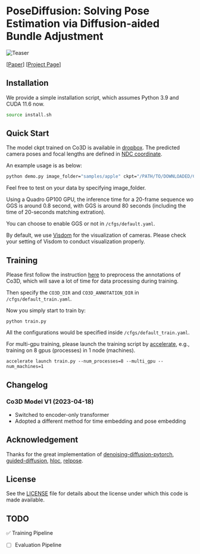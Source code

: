# PoseDiffusion: Solving Pose Estimation via Diffusion-aided Bundle Adjustment

![Teaser](https://raw.githubusercontent.com/posediffusion/posediffusion.github.io/main/resources/teaser.gif)

<p dir="auto">[<a href="https://arxiv.org/pdf/2306.15667.pdf" rel="nofollow">Paper</a>]
[<a href="https://posediffusion.github.io/" rel="nofollow">Project Page</a>]</p>

## Installation
We provide a simple installation script, which assumes Python 3.9 and CUDA 11.6 now.

```.bash
source install.sh
```

## Quick Start

The model ckpt trained on Co3D is available in [dropbox](https://www.dropbox.com/s/tqzrv9i0umdv17d/co3d_model_Apr16.pth?dl=0). The predicted camera poses and focal lengths are defined in [NDC coordinate](https://pytorch3d.org/docs/cameras).

An example usage is as below:

```.bash
python demo.py image_folder="samples/apple" ckpt="/PATH/TO/DOWNLOADED/CKPT"
```

Feel free to test on your data by specifying image_folder. 

Using a Quadro GP100 GPU, the inference time for a 20-frame sequence wo GGS is around 0.8 second, with GGS is around 80 seconds (including the time of 20-seconds matching extration). 

You can choose to enable GGS or not in ```/cfgs/default.yaml```.

By default, we use [Visdom](https://github.com/fossasia/visdom) for the visualization of cameras. Please check your setting of Visdom to conduct visualization properly.

## Training

Please first follow the instruction [here](https://github.com/amyxlase/relpose-plus-plus#pre-processing-co3d) to preprocess the annotations of Co3D, which will save a lot of time for data processing during training.

Then specify the ```CO3D_DIR``` and ```CO3D_ANNOTATION_DIR``` in ```/cfgs/default_train.yaml```.

Now you simply start to train by:

```
python train.py
```

All the configurations would be specified inside ```/cfgs/default_train.yaml```.

For multi-gpu training, please launch the training script by [accelerate](https://huggingface.co/docs/accelerate/basic_tutorials/launch), e.g., training on 8 gpus (processes) in 1 node (machines).

```
accelerate launch train.py --num_processes=8 --multi_gpu --num_machines=1
```

## Changelog

### Co3D Model V1 (2023-04-18)
- Switched to encoder-only transformer 
- Adopted a different method for time embedding and pose embedding

## Acknowledgement

Thanks for the great implementation of [denoising-diffusion-pytorch](https://github.com/lucidrains/denoising-diffusion-pytorch), [guided-diffusion](https://github.com/openai/guided-diffusion), [hloc](https://github.com/cvg/Hierarchical-Localization), [relpose](https://github.com/jasonyzhang/relpose).


## License
See the [LICENSE](./LICENSE) file for details about the license under which this code is made available.


## TODO

:white_check_mark: Training Pipeline
- [ ] Evaluation Pipeline
